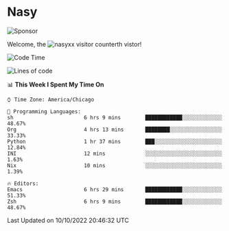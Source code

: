 # Nasy

<!--
<p align="center">
<img height="200" src="https://github-readme-stats.vercel.app/api?username=nasyxx&count_private=true&show_icons=true&theme=dracula&include_all_commits=true"/>
<img height="200" src="https://github-readme-stats.vercel.app/api/top-langs/?username=nasyxx&theme=dracula&hide=html,jupyter+notebook&count_private=true&show_icons=true"/>
</p>

  
----------------
-->

![Sponsor](https://img.shields.io/static/v1.svg?label=Sponsor&message=%E2%9D%A4&logo=GitHub&style=flat&color=pink)
 
Welcome, the ![nasyxx visitor counter](https://count.getloli.com/get/@nasyxx?theme=rule34)th vistor!
 
<!--START_SECTION:waka-->
![Code Time](http://img.shields.io/badge/Code%20Time-2%2C706%20hrs%2041%20mins-blue)

![Lines of code](https://img.shields.io/badge/From%20Hello%20World%20I%27ve%20Written-5%20Million%20lines%20of%20code-blue)

📊 **This Week I Spent My Time On** 

```text
⌚︎ Time Zone: America/Chicago

💬 Programming Languages: 
sh                       6 hrs 9 mins        ████████████░░░░░░░░░░░░░   48.67% 
Org                      4 hrs 13 mins       ████████░░░░░░░░░░░░░░░░░   33.33% 
Python                   1 hr 37 mins        ███░░░░░░░░░░░░░░░░░░░░░░   12.84% 
INI                      12 mins             ░░░░░░░░░░░░░░░░░░░░░░░░░   1.63% 
Nix                      10 mins             ░░░░░░░░░░░░░░░░░░░░░░░░░   1.39%

🔥 Editors: 
Emacs                    6 hrs 29 mins       ████████████░░░░░░░░░░░░░   51.33% 
Zsh                      6 hrs 9 mins        ████████████░░░░░░░░░░░░░   48.67%

```


 Last Updated on 10/10/2022 20:46:32 UTC
<!--END_SECTION:waka-->

<!-- ![visitors](https://visitor-badge.laobi.icu/badge?page_id=nasyxx.nasyxx) -->
